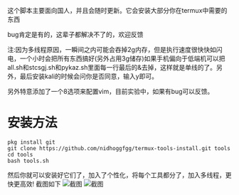 这个脚本主要面向国人，并且会随时更新。它会安装大部分你在termux中需要的东西

bug肯定是有的，这辈子都解决不了的，欢迎反馈

注:因为多线程原因，一瞬间之内可能会吞掉2g内存，但是执行速度很快快如闪电，一个小时会把所有东西搞好(另外占用3g储存)如果手机偏向于低端机可以把all.sh和stcsgj.sh和pykaz.sh里面每一行最后的&去掉，这样就是单线的了。另外，最后安装kali的时候会问你是否同意，输入y即可。

另外特意添加了一个8选项来配置vim，目前实验中，如果有bug可以反馈。
# 安装方法
```
pkg install git
git clone https://github.com/nidhoggfgg/termux-tools-install.git tools
cd tools
bash tools.sh
```
然后你就可以安装好它们了，加入了个性化，将每个工具都分了，加入多线程，更快更高效!
截图如下
![截图](http://upload-images.jianshu.io/upload_images/13567684-02676b965bc5028f.png?imageMogr2/auto-orient/strip%7CimageView2/2/w/720/q/50)
![截图](http://upload-images.jianshu.io/upload_images/13567684-895acf070d59a7c3.png?imageMogr2/auto-orient/strip%7CimageView2/2/w/720/q/50)
